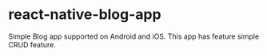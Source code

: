 # react-native-blog-app
Simple Blog app supported on Android and iOS.  This app has feature simple CRUD feature.
